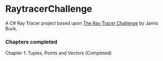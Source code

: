 # RaytracerChallenge
A C# Ray Tracer project based upon [The Ray Tracer Challenge](http://raytracerchallenge.com/) by Jamis Buck.

### Chapters completed
Chapter 1: Tuples, Points and Vectors (Completed)
